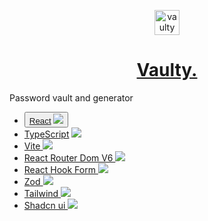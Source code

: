 <p align="center">  
<img alt="vaulty logo" src="public/favicon.ico" width="40" />
</p>
<h1 align="center">
  <a href='https://vaulty.vercel.app/' target='_blank'>Vaulty.</a>
 
</h1>


Password vault and generator


- <button><a href='https://fr.react.dev/'>React<a/> <img src='https://www.google.com/s2/favicons?domain=https://fr.react.dev/' /></button>
- <a href='https://www.typescriptlang.org/'>TypeScript<a/> <img src='https://www.google.com/s2/favicons?domain=https://www.typescriptlang.org/' />
- <a href='https://vitejs.dev/'>Vite <img src='https://www.google.com/s2/favicons?domain=https://vitejs.dev/' /><a/>
- <a href='https://reactrouter.com/en/main'>React Router Dom V6 <img src='https://www.google.com/s2/favicons?domain=https://reactrouter.com/en/main' /><a/>
- <a href='https://react-hook-form.com/'>React Hook Form <img src='https://www.google.com/s2/favicons?domain=https://react-hook-form.com/' /><a/>
- <a href='https://zod.dev/'>Zod <img src='https://www.google.com/s2/favicons?domain=https://zod.dev/' /><a/>
- <a href='https://tailwindcss.com/'>Tailwind <img src='https://www.google.com/s2/favicons?domain=https://tailwindcss.com/' /><a/>
- <a href='https://ui.shadcn.com/'>Shadcn ui  <img src='https://www.google.com/s2/favicons?domain=https://ui.shadcn.com/' /><a/>

